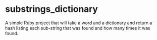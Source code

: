 # substrings_dictionary
A simple Ruby project that will take a word and a dictionary and return a hash listing each sub-string that was found and how many times it was found.
